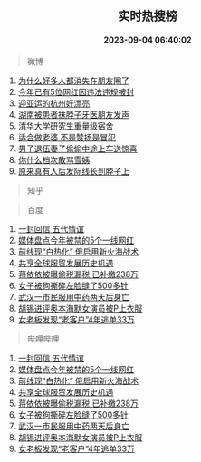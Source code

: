 <div align="center"><h2>实时热搜榜</h2><h4>2023-09-04 06:40:02</h4></div>

> 微博  

1. [为什么好多人都消失在朋友圈了](https://s.weibo.com/weibo?q=%23%E4%B8%BA%E4%BB%80%E4%B9%88%E5%A5%BD%E5%A4%9A%E4%BA%BA%E9%83%BD%E6%B6%88%E5%A4%B1%E5%9C%A8%E6%9C%8B%E5%8F%8B%E5%9C%88%E4%BA%86%23&t=31&band_rank=1&Refer=top)<br />
2. [今年已有5位网红因违法违规被封](https://s.weibo.com/weibo?q=%23%E4%BB%8A%E5%B9%B4%E5%B7%B2%E6%9C%895%E4%BD%8D%E7%BD%91%E7%BA%A2%E5%9B%A0%E8%BF%9D%E6%B3%95%E8%BF%9D%E8%A7%84%E8%A2%AB%E5%B0%81%23&t=31&band_rank=2&Refer=top)<br />
3. [迎亚运的杭州好漂亮](https://s.weibo.com/weibo?q=%23%E8%BF%8E%E4%BA%9A%E8%BF%90%E7%9A%84%E6%9D%AD%E5%B7%9E%E5%A5%BD%E6%BC%82%E4%BA%AE%23&t=31&band_rank=3&Refer=top)<br />
4. [湖南被患者抹脖子牙医朋友发声](https://s.weibo.com/weibo?q=%23%E6%B9%96%E5%8D%97%E8%A2%AB%E6%82%A3%E8%80%85%E6%8A%B9%E8%84%96%E5%AD%90%E7%89%99%E5%8C%BB%E6%9C%8B%E5%8F%8B%E5%8F%91%E5%A3%B0%23&t=31&band_rank=4&Refer=top)<br />
5. [清华大学研究生重量级宿舍](https://s.weibo.com/weibo?q=%E6%B8%85%E5%8D%8E%E5%A4%A7%E5%AD%A6%E7%A0%94%E7%A9%B6%E7%94%9F%E9%87%8D%E9%87%8F%E7%BA%A7%E5%AE%BF%E8%88%8D&t=31&band_rank=5&Refer=top)<br />
6. [适合做老婆 不是赞扬是冒犯](https://s.weibo.com/weibo?q=%E9%80%82%E5%90%88%E5%81%9A%E8%80%81%E5%A9%86%20%E4%B8%8D%E6%98%AF%E8%B5%9E%E6%89%AC%E6%98%AF%E5%86%92%E7%8A%AF&t=31&band_rank=6&Refer=top)<br />
7. [男子退伍妻子偷偷中途上车送惊喜](https://s.weibo.com/weibo?q=%23%E7%94%B7%E5%AD%90%E9%80%80%E4%BC%8D%E5%A6%BB%E5%AD%90%E5%81%B7%E5%81%B7%E4%B8%AD%E9%80%94%E4%B8%8A%E8%BD%A6%E9%80%81%E6%83%8A%E5%96%9C%23&t=31&band_rank=7&Refer=top)<br />
8. [你什么档次敢骂雪姨](https://s.weibo.com/weibo?q=%23%E4%BD%A0%E4%BB%80%E4%B9%88%E6%A1%A3%E6%AC%A1%E6%95%A2%E9%AA%82%E9%9B%AA%E5%A7%A8%23&t=31&band_rank=8&Refer=top)<br />
9. [原来真有人后发际线长到脖子上](https://s.weibo.com/weibo?q=%E5%8E%9F%E6%9D%A5%E7%9C%9F%E6%9C%89%E4%BA%BA%E5%90%8E%E5%8F%91%E9%99%85%E7%BA%BF%E9%95%BF%E5%88%B0%E8%84%96%E5%AD%90%E4%B8%8A&t=31&band_rank=9&Refer=top)<br />

> 知乎  


> 百度  

1. [一封回信 五代情谊](https://www.baidu.com/s?wd=%E4%B8%80%E5%B0%81%E5%9B%9E%E4%BF%A1+%E4%BA%94%E4%BB%A3%E6%83%85%E8%B0%8A&sa=fyb_news&rsv_dl=fyb_news)<br />
2. [媒体盘点今年被禁的5个一线网红](https://www.baidu.com/s?wd=%E5%AA%92%E4%BD%93%E7%9B%98%E7%82%B9%E4%BB%8A%E5%B9%B4%E8%A2%AB%E7%A6%81%E7%9A%845%E4%B8%AA%E4%B8%80%E7%BA%BF%E7%BD%91%E7%BA%A2&sa=fyb_news&rsv_dl=fyb_news)<br />
3. [前线现“白热化” 俄启用新火海战术](https://www.baidu.com/s?wd=%E5%89%8D%E7%BA%BF%E7%8E%B0%E2%80%9C%E7%99%BD%E7%83%AD%E5%8C%96%E2%80%9D+%E4%BF%84%E5%90%AF%E7%94%A8%E6%96%B0%E7%81%AB%E6%B5%B7%E6%88%98%E6%9C%AF&sa=fyb_news&rsv_dl=fyb_news)<br />
4. [共享全球服贸发展历史机遇](https://www.baidu.com/s?wd=%E5%85%B1%E4%BA%AB%E5%85%A8%E7%90%83%E6%9C%8D%E8%B4%B8%E5%8F%91%E5%B1%95%E5%8E%86%E5%8F%B2%E6%9C%BA%E9%81%87&sa=fyb_news&rsv_dl=fyb_news)<br />
5. [蒋依依被曝偷税漏税 已补缴238万](https://www.baidu.com/s?wd=%E8%92%8B%E4%BE%9D%E4%BE%9D%E8%A2%AB%E6%9B%9D%E5%81%B7%E7%A8%8E%E6%BC%8F%E7%A8%8E+%E5%B7%B2%E8%A1%A5%E7%BC%B4238%E4%B8%87&sa=fyb_news&rsv_dl=fyb_news)<br />
6. [女子被狗撕碎左脸缝了500多针](https://www.baidu.com/s?wd=%E5%A5%B3%E5%AD%90%E8%A2%AB%E7%8B%97%E6%92%95%E7%A2%8E%E5%B7%A6%E8%84%B8%E7%BC%9D%E4%BA%86500%E5%A4%9A%E9%92%88&sa=fyb_news&rsv_dl=fyb_news)<br />
7. [武汉一市民服用中药两天后身亡](https://www.baidu.com/s?wd=%E6%AD%A6%E6%B1%89%E4%B8%80%E5%B8%82%E6%B0%91%E6%9C%8D%E7%94%A8%E4%B8%AD%E8%8D%AF%E4%B8%A4%E5%A4%A9%E5%90%8E%E8%BA%AB%E4%BA%A1&sa=fyb_news&rsv_dl=fyb_news)<br />
8. [胡锡进评奥本海默女演员被P上衣服](https://www.baidu.com/s?wd=%E8%83%A1%E9%94%A1%E8%BF%9B%E8%AF%84%E5%A5%A5%E6%9C%AC%E6%B5%B7%E9%BB%98%E5%A5%B3%E6%BC%94%E5%91%98%E8%A2%ABP%E4%B8%8A%E8%A1%A3%E6%9C%8D&sa=fyb_news&rsv_dl=fyb_news)<br />
9. [女老板发现“老客户”4年逃单33万](https://www.baidu.com/s?wd=%E5%A5%B3%E8%80%81%E6%9D%BF%E5%8F%91%E7%8E%B0%E2%80%9C%E8%80%81%E5%AE%A2%E6%88%B7%E2%80%9D4%E5%B9%B4%E9%80%83%E5%8D%9533%E4%B8%87&sa=fyb_news&rsv_dl=fyb_news)<br />

> 哔哩哔哩  

1. [一封回信 五代情谊](https://www.baidu.com/s?wd=%E4%B8%80%E5%B0%81%E5%9B%9E%E4%BF%A1+%E4%BA%94%E4%BB%A3%E6%83%85%E8%B0%8A&sa=fyb_news&rsv_dl=fyb_news)<br />
2. [媒体盘点今年被禁的5个一线网红](https://www.baidu.com/s?wd=%E5%AA%92%E4%BD%93%E7%9B%98%E7%82%B9%E4%BB%8A%E5%B9%B4%E8%A2%AB%E7%A6%81%E7%9A%845%E4%B8%AA%E4%B8%80%E7%BA%BF%E7%BD%91%E7%BA%A2&sa=fyb_news&rsv_dl=fyb_news)<br />
3. [前线现“白热化” 俄启用新火海战术](https://www.baidu.com/s?wd=%E5%89%8D%E7%BA%BF%E7%8E%B0%E2%80%9C%E7%99%BD%E7%83%AD%E5%8C%96%E2%80%9D+%E4%BF%84%E5%90%AF%E7%94%A8%E6%96%B0%E7%81%AB%E6%B5%B7%E6%88%98%E6%9C%AF&sa=fyb_news&rsv_dl=fyb_news)<br />
4. [共享全球服贸发展历史机遇](https://www.baidu.com/s?wd=%E5%85%B1%E4%BA%AB%E5%85%A8%E7%90%83%E6%9C%8D%E8%B4%B8%E5%8F%91%E5%B1%95%E5%8E%86%E5%8F%B2%E6%9C%BA%E9%81%87&sa=fyb_news&rsv_dl=fyb_news)<br />
5. [蒋依依被曝偷税漏税 已补缴238万](https://www.baidu.com/s?wd=%E8%92%8B%E4%BE%9D%E4%BE%9D%E8%A2%AB%E6%9B%9D%E5%81%B7%E7%A8%8E%E6%BC%8F%E7%A8%8E+%E5%B7%B2%E8%A1%A5%E7%BC%B4238%E4%B8%87&sa=fyb_news&rsv_dl=fyb_news)<br />
6. [女子被狗撕碎左脸缝了500多针](https://www.baidu.com/s?wd=%E5%A5%B3%E5%AD%90%E8%A2%AB%E7%8B%97%E6%92%95%E7%A2%8E%E5%B7%A6%E8%84%B8%E7%BC%9D%E4%BA%86500%E5%A4%9A%E9%92%88&sa=fyb_news&rsv_dl=fyb_news)<br />
7. [武汉一市民服用中药两天后身亡](https://www.baidu.com/s?wd=%E6%AD%A6%E6%B1%89%E4%B8%80%E5%B8%82%E6%B0%91%E6%9C%8D%E7%94%A8%E4%B8%AD%E8%8D%AF%E4%B8%A4%E5%A4%A9%E5%90%8E%E8%BA%AB%E4%BA%A1&sa=fyb_news&rsv_dl=fyb_news)<br />
8. [胡锡进评奥本海默女演员被P上衣服](https://www.baidu.com/s?wd=%E8%83%A1%E9%94%A1%E8%BF%9B%E8%AF%84%E5%A5%A5%E6%9C%AC%E6%B5%B7%E9%BB%98%E5%A5%B3%E6%BC%94%E5%91%98%E8%A2%ABP%E4%B8%8A%E8%A1%A3%E6%9C%8D&sa=fyb_news&rsv_dl=fyb_news)<br />
9. [女老板发现“老客户”4年逃单33万](https://www.baidu.com/s?wd=%E5%A5%B3%E8%80%81%E6%9D%BF%E5%8F%91%E7%8E%B0%E2%80%9C%E8%80%81%E5%AE%A2%E6%88%B7%E2%80%9D4%E5%B9%B4%E9%80%83%E5%8D%9533%E4%B8%87&sa=fyb_news&rsv_dl=fyb_news)<br />
